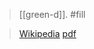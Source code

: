 > [[green-d]]. #fill 

> [Wikipedia](https://en.wikipedia.org/wiki/Language-and-history-in-the-early-Germanic-world)
> [pdf](d-green1998.pdf)
